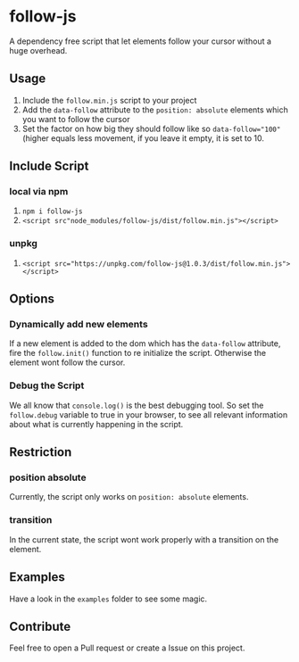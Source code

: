 # follow-js
A dependency free script that let elements follow your cursor without a huge overhead.

## Usage
1. Include the `follow.min.js` script to your project
2. Add the `data-follow` attribute to the `position: absolute` elements which you want to follow the cursor
3. Set the factor on how big they should follow like so `data-follow="100"` (higher equals less movement, if you 
leave it empty, it is set to 10.

## Include Script
### local via npm
1. `npm i follow-js`
2. `<script src"node_modules/follow-js/dist/follow.min.js"></script>`

### unpkg
1. `<script src="https://unpkg.com/follow-js@1.0.3/dist/follow.min.js"></script>`

## Options
### Dynamically add new elements
If a new element is added to the dom which has the `data-follow` attribute, fire the `follow.init()` function 
to re initialize the script. Otherwise the element wont follow the cursor.

### Debug the Script
We all know that `console.log()` is the best debugging tool. So set the `follow.debug` variable to true in your
browser, to see all relevant information about what is currently happening in the script.

## Restriction
### position absolute
Currently, the script only works on `position: absolute` elements.

### transition
In the current state, the script wont work properly with a transition on the element. 

## Examples
Have a look in the `examples` folder to see some magic. 

## Contribute
Feel free to open a Pull request or create a Issue on this project.